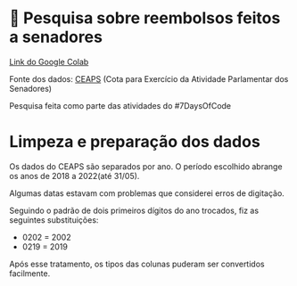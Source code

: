 # :money_with_wings: Pesquisa sobre reembolsos feitos a senadores

[Link do Google Colab](https://colab.research.google.com/drive/1HhqgbnKFFbxwqcpNT19zcPQ7hWn-o-S7?usp=sharing)

Fonte dos dados: [CEAPS](https://www12.senado.leg.br/transparencia/dados-abertos-transparencia/dados-abertos-ceaps) (Cota para Exercício da Atividade Parlamentar dos Senadores)

Pesquisa feita como parte das atividades do #7DaysOfCode

# Limpeza e preparação dos dados

Os dados do CEAPS são separados por ano. O período escolhido abrange os anos de 2018 a 2022(até 31/05).

Algumas datas estavam com problemas que considerei erros de digitação. 

Seguindo o padrão de dois primeiros dígitos do ano trocados, fiz as seguintes substituições:
- 0202 = 2002
- 0219 = 2019

Após esse tratamento, os tipos das colunas puderam ser convertidos facilmente.
